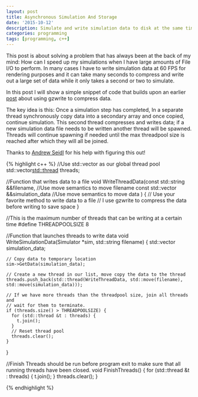 ```yaml
---
layout: post
title: Asynchronous Simulation And Storage
date: '2015-10-12'
description: Simulate and write simulation data to disk at the same time
categories: programming
tags: [programming, c++]
---
```



This post is about solving a problem that has always been at the back of my mind: How can I speed up my simulations when I have large amounts of File I/O to perform. In many cases I have to write simulation data at 60 FPS for rendering purposes and it can take many seconds to compress and write out a large set of data while it only takes a second or two to simulate. 

In this post I will show a simple snippet of code that builds upon an earlier [post](/programming/compression-of-simulation-data-using-zlib/) about using gzwrite to compress data. 


The key idea is this: Once a simulation step has completed, In a separate thread synchronously copy data into a secondary array and once copied, continue simulation. This second thread compresses and writes data; if a new simulation data file needs to be written another thread will be spawned. Threads will continue spawning if needed until the max threadpool size is reached after which they will all be joined. 

Thanks to [Andrew Seidl](https://andrewseidl.com/) for his help with figuring this out! 

{% highlight c++ %}
//Use std::vector as our global thread pool
std::vector<std::thread> threads;

//Function that writes data to a file
void WriteThreadData(const std::string &&filename,                  //Use move semantics to move filename
                     const std::vector<float> &&simulation_data   //Use move semantics to move data
                    ) {
    // Use your favorite method to write data to a file
    // I use gzwrite to compress the data before writing to save space
}

//This is the maximum number of threads that can be writing at a certain time
#define THREADPOOLSIZE 8

//Function that launches threads to write data
void WriteSimulationData(Simulator *sim, std::string filename) {
    std::vector<float> simulation_data;

    // Copy data to temporary location
    sim->GetData(simulation_data);

    // Create a new thread in our list, move copy the data to the thread
    threads.push_back(std::thread(WriteThreadData, std::move(filename), std::move(simulation_data)));

    // If we have more threads than the threadpool size, join all threads and
    // wait for them to terminate.
    if (threads.size() > THREADPOOLSIZE) {
      for (std::thread &t : threads) {
        t.join();
      }
      // Reset thread pool
      threads.clear();
    }
}

//Finish Threads should be run before program exit to make sure that all running threads have been closed. 
void FinishThreads() {
    for (std::thread &t : threads) {
        t.join();
    }
    threads.clear();
}

{% endhighlight %}